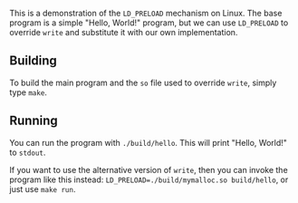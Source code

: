 This is a demonstration of the `LD_PRELOAD` mechanism on Linux. The base program
is a simple "Hello, World!" program, but we can use `LD_PRELOAD` to override
`write` and substitute it with our own implementation.

## Building

To build the main program and the `so` file used to override `write`, simply
type `make`.

## Running

You can run the program with `./build/hello`. This will print "Hello, World!" to
`stdout`.

If you want to use the alternative version of `write`, then you can invoke the
program like this instead: `LD_PRELOAD=./build/mymalloc.so build/hello`, or just
use `make run`.
